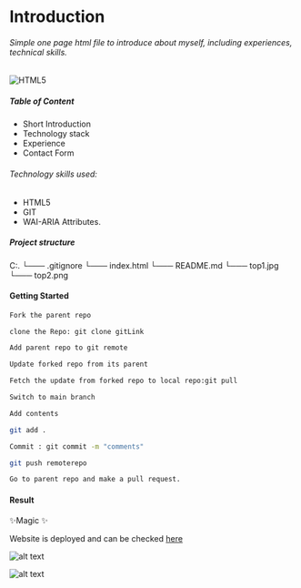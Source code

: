 # Introduction
###### Simple one page html file to introduce about myself, including experiences, technical skills.

![HTML5](https://img.shields.io/badge/html5-%23E34F26.svg?style=for-the-badge&logo=html5&logoColor=white)

##### Table of Content

- Short Introduction
- Technology stack
- Experience
- Contact Form

###### Technology skills used:
- HTML5
- GIT
- WAI-ARIA Attributes.


##### Project structure
C:.
 └───  .gitignore
 └───  index.html
 └───  README.md
 └───  top1.jpg
 └───  top2.png

#### Getting Started

```sh
Fork the parent repo
```
```sh
clone the Repo: git clone gitLink
```
```sh
Add parent repo to git remote
```
```sh
Update forked repo from its parent
```
```sh
Fetch the update from forked repo to local repo:git pull
```
```sh
Switch to main branch
```
```sh
Add contents
```
```sh
git add .
```
```sh
Commit : git commit -m "comments"
```
```sh
git push remoterepo
```
```sh
Go to parent repo and make a pull request.
```



#### Result
 ✨Magic ✨

Website is deployed and can be checked [here](https://bright-tiramisu-e317ea.netlify.app/) 

![alt text](https://github.com/smitha-2020/fs13-basic-html/blob/main/top1.jpg?raw=true)

![alt text](https://github.com/smitha-2020/fs13-basic-html/blob/main/top2.jpg?raw=true)